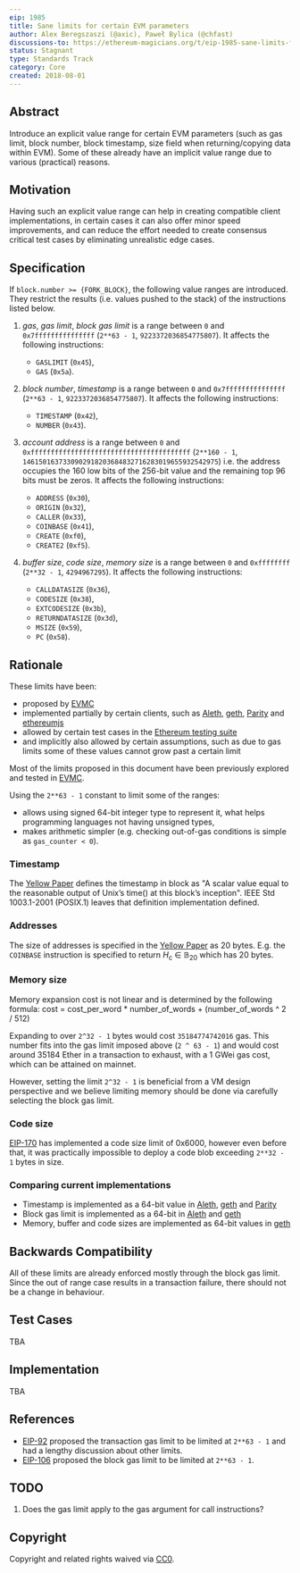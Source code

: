 ```yaml
---
eip: 1985
title: Sane limits for certain EVM parameters
author: Alex Beregszaszi (@axic), Paweł Bylica (@chfast)
discussions-to: https://ethereum-magicians.org/t/eip-1985-sane-limits-for-certain-evm-parameters/3224
status: Stagnant
type: Standards Track
category: Core
created: 2018-08-01
---
```


## Abstract

Introduce an explicit value range for certain EVM parameters (such as gas limit, block number, block timestamp, size field when returning/copying data within EVM). Some of these already have an implicit value range due to various (practical) reasons.

## Motivation

Having such an explicit value range can help in creating compatible client implementations, in certain cases it can also offer minor speed improvements, and can reduce the effort needed to create consensus critical test cases by eliminating unrealistic edge cases.

## Specification

If `block.number >= {FORK_BLOCK}`, the following value ranges are introduced. They restrict the results (i.e. values pushed to the stack) of the instructions listed below.

1. *gas*, *gas limit*, *block gas limit* is a range between `0` and `0x7fffffffffffffff` (`2**63 - 1`, `9223372036854775807`). It affects the following instructions:
   - `GASLIMIT` (`0x45`),
   - `GAS` (`0x5a`).

2. *block number*, *timestamp* is a range between `0` and `0x7fffffffffffffff` (`2**63 - 1`, `9223372036854775807`). It affects the following instructions:
   - `TIMESTAMP` (`0x42`),
   - `NUMBER` (`0x43`).

3. *account address* is a range between `0` and `0xffffffffffffffffffffffffffffffffffffffff` (`2**160 - 1`, `1461501637330902918203684832716283019655932542975`) i.e. the address occupies the 160 low bits of the 256-bit value and the remaining top 96 bits must be zeros. It affects the following instructions:
   - `ADDRESS` (`0x30`),
   - `ORIGIN` (`0x32`),
   - `CALLER` (`0x33`),
   - `COINBASE` (`0x41`),
   - `CREATE` (`0xf0`),
   - `CREATE2` (`0xf5`).

4. *buffer size*, *code size*, *memory size* is a range between `0` and `0xffffffff` (`2**32 - 1`, `4294967295`). It affects the following instructions:
   - `CALLDATASIZE` (`0x36`),
   - `CODESIZE` (`0x38`),
   - `EXTCODESIZE` (`0x3b`),
   - `RETURNDATASIZE` (`0x3d`),
   - `MSIZE` (`0x59`),
   - `PC` (`0x58`).


## Rationale

These limits have been:
- proposed by [EVMC][]
- implemented partially by certain clients, such as [Aleth][], [geth][], [Parity][] and [ethereumjs][]
- allowed by certain test cases in the [Ethereum testing suite][]
- and implicitly also allowed by certain assumptions, such as due to gas limits some of these values cannot grow past a certain limit

Most of the limits proposed in this document have been previously explored and tested in [EVMC][].

Using the `2**63 - 1` constant to limit some of the ranges:
- allows using signed 64-bit integer type to represent it, what helps programming languages not having unsigned types,
- makes arithmetic simpler (e.g. checking out-of-gas conditions is simple as `gas_counter < 0`).

### Timestamp

The [Yellow Paper][] defines the timestamp in block as "A scalar value equal to the reasonable output of Unix’s time() at this block’s inception". IEEE Std 1003.1-2001 (POSIX.1) leaves that definition implementation defined.

### Addresses

The size of addresses is specified in the [Yellow Paper][] as 20 bytes. E.g. the `COINBASE` instruction is specified to return *H*<sub>c</sub> ∈ 𝔹<sub>20</sub> which has 20 bytes.

### Memory size

Memory expansion cost is not linear and is determined by the following formula: cost = cost_per_word * number_of_words + (number_of_words ^ 2 / 512)

Expanding to over `2^32 - 1` bytes would cost `35184774742016` gas. This number fits into the gas limit imposed above (`2 ^ 63 - 1`) and would cost around 35184 Ether in a transaction to exhaust, with a 1 GWei gas cost, which can be attained on mainnet.

However, setting the limit `2^32 - 1` is beneficial from a VM design perspective and we believe limiting memory should be done via carefully selecting the block gas limit.

### Code size

[EIP-170](./eip-170.md) has implemented a code size limit of 0x6000, however even before that, it was practically impossible to deploy a code blob exceeding `2**32 - 1` bytes in size.

### Comparing current implementations

- Timestamp is implemented as a 64-bit value in [Aleth][], [geth][] and [Parity][]
- Block gas limit is implemented as a 64-bit in [Aleth][] and [geth][]
- Memory, buffer and code sizes are implemented as 64-bit values in [geth][]

## Backwards Compatibility

All of these limits are already enforced mostly through the block gas limit. Since the out of range case results in a transaction failure, there should not be a change in behaviour.

## Test Cases

TBA

## Implementation

TBA

## References

- [EIP-92](https://github.com/ethereum/EIPs/issues/92) proposed the transaction gas limit to be limited at `2**63 - 1` and had a lengthy discussion about other limits.
- [EIP-106](https://github.com/ethereum/EIPs/issues/106) proposed the block gas limit to be limited at `2**63 - 1`.

## TODO

1. Does the gas limit apply to the gas argument for call instructions?

## Copyright
Copyright and related rights waived via [CC0](https://creativecommons.org/publicdomain/zero/1.0/).

[EVMC]: https://github.com/ethereum/evmc
[Aleth]: https://github.com/ethereum/aleth
[geth]: https://github.com/ethereum/go-ethereum
[Parity]: https://github.com/paritytech/parity-ethereum
[ethereumjs]: https://github.com/ethereumjs
[Ethereum testing suite]: https://github.com/ethereum/tests
[Yellow Paper]: https://github.com/ethereum/yellowpaper
